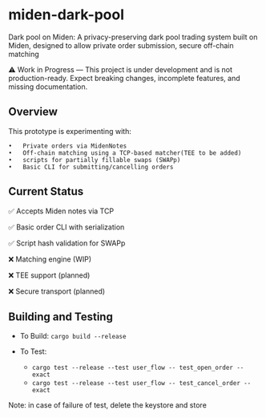 # miden-dark-pool
Dark pool on Miden: A privacy-preserving dark pool trading system built on Miden, designed to allow private order submission, secure off-chain matching

⚠️ Work in Progress — This project is under development and is not production-ready. Expect breaking changes, incomplete features, and missing documentation.

## Overview
This prototype is experimenting with:

	•	Private orders via MidenNotes
	•	Off-chain matching using a TCP-based matcher(TEE to be added)
	•	scripts for partially fillable swaps (SWAPp)
	•	Basic CLI for submitting/cancelling orders

## Current Status

✅ Accepts Miden notes via TCP

✅ Basic order CLI with serialization

✅ Script hash validation for SWAPp

❌ Matching engine (WIP)

❌ TEE support (planned)

❌ Secure transport (planned)


## Building and Testing

- To Build: `cargo build --release`

- To Test: 
    - `cargo test --release --test user_flow -- test_open_order --exact`
    - `cargo test --release --test user_flow -- test_cancel_order --exact`

Note: in case of failure of test, delete the keystore and store